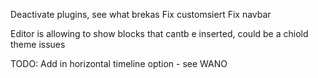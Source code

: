 Deactivate plugins, see what brekas
Fix customsiert
Fix navbar

Editor is allowing to show blocks that cantb e inserted, could be a chiold theme issues

TODO: Add in horizontal timeline option - see WANO
